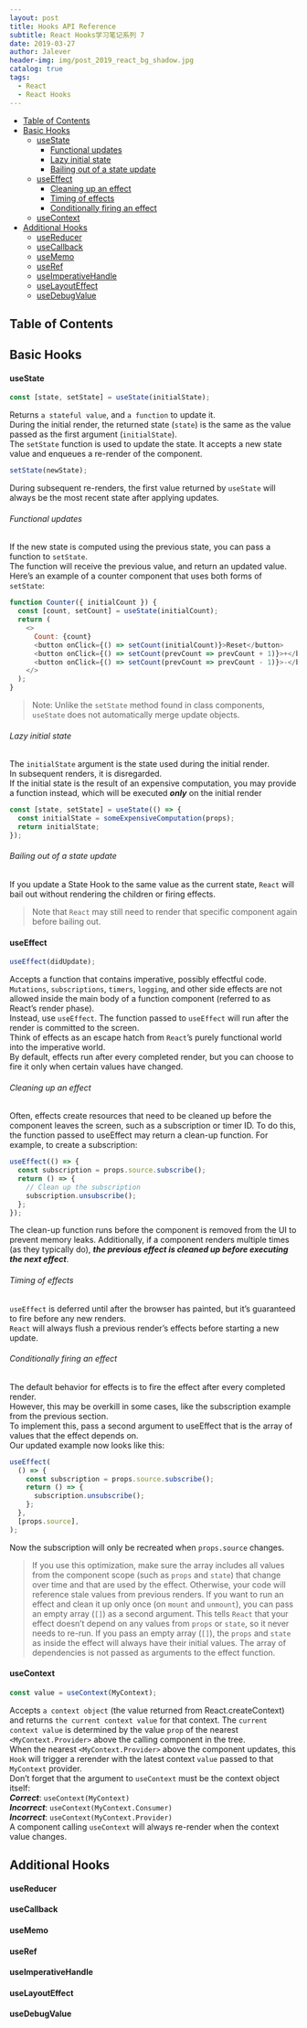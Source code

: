 ```yaml
---
layout: post
title: Hooks API Reference
subtitle: React Hooks学习笔记系列 7
date: 2019-03-27
author: Jalever
header-img: img/post_2019_react_bg_shadow.jpg
catalog: true
tags:
  - React
  - React Hooks
---
```


- [Table of Contents](#table-of-contents)
- [Basic Hooks](#basic-hooks)
    - [useState](#usestate)
        - [Functional updates](#functional-updates)
        - [Lazy initial state](#lazy-initial-state)
        - [Bailing out of a state update](#bailing-out-of-a-state-update)
    - [useEffect](#useeffect)
        - [Cleaning up an effect](#cleaning-up-an-effect)
        - [Timing of effects](#timing-of-effects)
        - [Conditionally firing an effect](#conditionally-firing-an-effect)
    - [useContext](#usecontext)
- [Additional Hooks](#additional-hooks)
    - [useReducer](#usereducer)
    - [useCallback](#usecallback)
    - [useMemo](#usememo)
    - [useRef](#useref)
    - [useImperativeHandle](#useimperativehandle)
    - [useLayoutEffect](#uselayouteffect)
    - [useDebugValue](#usedebugvalue)

## Table of Contents

## Basic Hooks

#### useState

```javascript
const [state, setState] = useState(initialState);
```

Returns `a stateful value`, and `a function` to update it.<br>
During the initial render, the returned state (`state`) is the same as the value passed as the first argument (`initialState`).<br>
The `setState` function is used to update the state. It accepts a new state value and enqueues a re-render of the component.

```javascript
setState(newState);
```

During subsequent re-renders, the first value returned by `useState` will always be the most recent state after applying updates.

###### Functional updates

If the new state is computed using the previous state, you can pass a function to `setState`.<br>
The function will receive the previous value, and return an updated value.<br>
Here’s an example of a counter component that uses both forms of `setState`:

```javascript
function Counter({ initialCount }) {
  const [count, setCount] = useState(initialCount);
  return (
    <>
      Count: {count}
      <button onClick={() => setCount(initialCount)}>Reset</button>
      <button onClick={() => setCount(prevCount => prevCount + 1)}>+</button>
      <button onClick={() => setCount(prevCount => prevCount - 1)}>-</button>
    </>
  );
}
```

> Note: Unlike the `setState` method found in class components, `useState` does not automatically merge update objects.

###### Lazy initial state

The `initialState` argument is the state used during the initial render.<br>
In subsequent renders, it is disregarded. <br>
If the initial state is the result of an expensive computation, you may provide a function instead, which will be executed **_only_** on the initial render

```javascript
const [state, setState] = useState(() => {
  const initialState = someExpensiveComputation(props);
  return initialState;
});
```

###### Bailing out of a state update

If you update a State Hook to the same value as the current state, `React` will bail out without rendering the children or firing effects.<br>

> Note that `React` may still need to render that specific component again before bailing out.

#### useEffect

```javascript
useEffect(didUpdate);
```

Accepts a function that contains imperative, possibly effectful code.<br>
`Mutations`, `subscriptions`, `timers`, `logging`, and other side effects are not allowed inside the main body of a function component (referred to as React’s render phase). <br>
Instead, use `useEffect`. The function passed to `useEffect` will run after the render is committed to the screen. <br>
Think of effects as an escape hatch from `React`’s purely functional world into the imperative world.<br>
By default, effects run after every completed render, but you can choose to fire it only when certain values have changed.

###### Cleaning up an effect
Often, effects create resources that need to be cleaned up before the component leaves the screen, such as a subscription or timer ID. To do this, the function passed to useEffect may return a clean-up function. 
For example, to create a subscription:
```javascript
useEffect(() => {
  const subscription = props.source.subscribe();
  return () => {
    // Clean up the subscription
    subscription.unsubscribe();
  };
});
```
The clean-up function runs before the component is removed from the UI to prevent memory leaks. Additionally, if a component renders multiple times (as they typically do), ***the previous effect is cleaned up before executing the next effect***.

###### Timing of effects
`useEffect` is deferred until after the browser has painted, but it’s guaranteed to fire before any new renders.<br>
`React` will always flush a previous render’s effects before starting a new update.

###### Conditionally firing an effect
The default behavior for effects is to fire the effect after every completed render.<br>
However, this may be overkill in some cases, like the subscription example from the previous section.<br>
To implement this, pass a second argument to useEffect that is the array of values that the effect depends on.<br>
Our updated example now looks like this: 
```javascript
useEffect(
  () => {
    const subscription = props.source.subscribe();
    return () => {
      subscription.unsubscribe();
    };
  },
  [props.source],
);
```
Now the subscription will only be recreated when `props.source` changes.<br>
> If you use this optimization, make sure the array includes all values from the component scope (such as `props` and `state`) that change over time and that are used by the effect. Otherwise, your code will reference stale values from previous renders.
> If you want to run an effect and clean it up only once (on `mount` and `unmount`), you can pass an empty array (`[]`) as a second argument. This tells `React` that your effect doesn’t depend on any values from `props` or `state`, so it never needs to re-run.
> If you pass an empty array (`[]`), the `props` and `state` as inside the effect will always have their initial values.
The array of dependencies is not passed as arguments to the effect function.

#### useContext
```javascript
const value = useContext(MyContext);
```

Accepts `a context object` (the value returned from React.createContext) and returns `the current context value` for that context. The `current context value` is determined by the value `prop` of the nearest `<MyContext.Provider>` above the calling component in the tree.<br>
When the nearest `<MyContext.Provider>` above the component updates, this `Hook` will trigger a rerender with the latest context `value` passed to that `MyContext` provider.<br>
Don’t forget that the argument to `useContext` must be the context object itself:<br>
***Correct***: `useContext(MyContext)`<br>
***Incorrect***: `useContext(MyContext.Consumer)`<br>
***Incorrect***: `useContext(MyContext.Provider)`<br>
A component calling `useContext` will always re-render when the context value changes. 

## Additional Hooks

#### useReducer

#### useCallback

#### useMemo

#### useRef

#### useImperativeHandle

#### useLayoutEffect

#### useDebugValue

